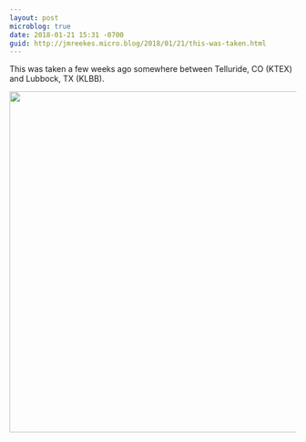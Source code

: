 ```yaml
---
layout: post
microblog: true
date: 2018-01-21 15:31 -0700
guid: http://jmreekes.micro.blog/2018/01/21/this-was-taken.html
---
```

This was taken a few weeks ago somewhere between Telluride, CO (KTEX) and Lubbock, TX (KLBB).

<img src="http://www.jmreekes.com/uploads/2018/80789ef05a.jpg" width="600" height="600" />

